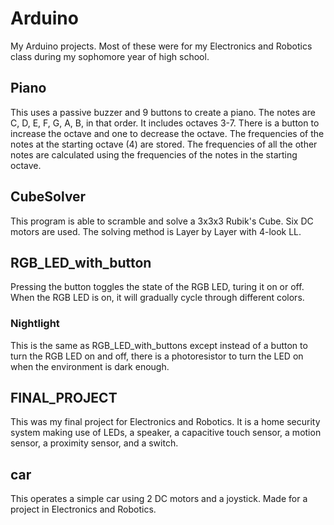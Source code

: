 # Arduino

My Arduino projects. Most of these were for my Electronics and Robotics class during my sophomore year of high school.

## Piano
This uses a passive buzzer and 9 buttons to create a piano. The notes are C, D, E, F, G, A, B, in that order. It includes octaves 3-7. There is a button to increase the octave and one to decrease the octave. The frequencies of the notes at the starting octave (4) are stored. The frequencies of all the other notes are calculated using the frequencies of the notes in the starting octave.

## CubeSolver
This program is able to scramble and solve a 3x3x3 Rubik's Cube. Six DC motors are used. The solving method is Layer by Layer with 4-look LL. 

## RGB_LED_with_button
Pressing the button toggles the state of the RGB LED, turing it on or off. When the RGB LED is on, it will gradually cycle through different colors. 

### Nightlight
This is the same as RGB_LED_with_buttons except instead of a button to turn the RGB LED on and off, there is a photoresistor to turn the LED on when the environment is dark enough. 

## FINAL_PROJECT

This was my final project for Electronics and Robotics. It is a home security system making use of LEDs, a speaker, a capacitive touch sensor, a motion sensor, a proximity sensor, and a switch. 

## car

This operates a simple car using 2 DC motors and a joystick. Made for a project in Electronics and Robotics. 
